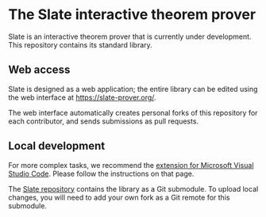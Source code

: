 # The Slate interactive theorem prover

Slate is an interactive theorem prover that is currently under development.
This repository contains its standard library.

## Web access

Slate is designed as a web application; the entire library can be edited using the web interface at https://slate-prover.org/.

The web interface automatically creates personal forks of this repository for each contributor, and sends submissions as pull requests.

## Local development

For more complex tasks, we recommend the [extension for Microsoft Visual Studio Code](https://marketplace.visualstudio.com/items?itemName=sreichelt.slate). Please follow the instructions on that page.

The [Slate repository](https://github.com/SReichelt/slate) contains the library as a Git submodule. To upload local changes, you will need to add your own fork as a Git remote for this submodule.
